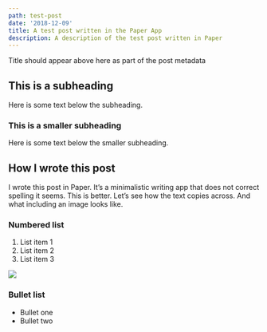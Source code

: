 ```yaml
---
path: test-post
date: '2018-12-09'
title: A test post written in the Paper App
description: A description of the test post written in Paper
---
```

Title should appear above here as part of the post metadata

## This is a subheading
Here is some text below the subheading.

### This is a smaller subheading
Here is some text below the smaller subheading.

## How I wrote this post
I wrote this post in Paper. It’s a minimalistic writing app that does not correct spelling it seems. This is better. Let’s see how the text copies across. And what including an image looks like.

### Numbered list
1. List item 1
2. List item 2
3. List item 3

<image src="https://assets.pernod-ricard.com/uk/media_images/test.jpg" />

### Bullet list
- Bullet one
- Bullet two
